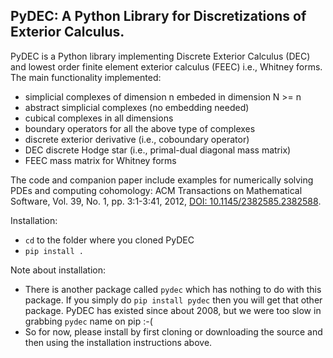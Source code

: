 ## **PyDEC: A Python Library for Discretizations of Exterior Calculus.**

PyDEC is a Python library implementing Discrete Exterior Calculus (DEC) and lowest order finite element exterior calculus (FEEC) i.e., Whitney forms. The main functionality implemented:
- simplicial complexes of dimension n embeded in dimension N >= n
- abstract simplicial complexes (no embedding needed)
- cubical complexes in all dimensions
- boundary operators for all the above type of complexes
- discrete exterior derivative (i.e., coboundary operator)
- DEC discrete Hodge star (i.e., primal-dual diagonal mass matrix)
- FEEC mass matrix for Whitney forms
  
The code and companion paper include examples for numerically solving PDEs and computing cohomology: ACM Transactions on Mathematical Software, Vol. 39, No. 1, pp. 3:1-3:41, 2012, [DOI: 10.1145/2382585.2382588](http://dx.doi.org/10.1145/2382585.2382588).

Installation:
- `cd` to the folder where you cloned PyDEC
- `pip install .`

Note about installation:
- There is another package called `pydec` which has nothing to do with this package. If you simply do `pip install pydec` then you will get that other package. PyDEC has existed since about 2008, but we were too slow in grabbing `pydec` name on pip :-(
- So for now, please install by first cloning or downloading the source and then using the installation instructions above.

